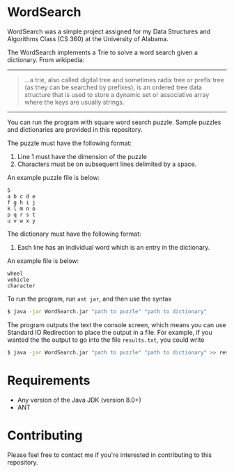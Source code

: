 # WordSearch

WordSearch was a simple project assigned for my Data Structures and Algorithms Class (CS 360)
at the University of Alabama.

The WordSearch implements a Trie to solve a word search given a dictionary. From
wikipedia:

--------------------------------------------------------------------------------
> ...a trie, also called digital tree and sometimes radix tree or prefix tree
> (as they can be searched by prefixes), is an ordered tree data structure that
> is used to store a dynamic set or associative array where the keys are usually
> strings.

--------------------------------------------------------------------------------

You can run the program with square word search puzzle. Sample puzzles and dictionaries are
provided in this repository.

The puzzle must have the following format:

1. Line 1 must have the dimension of the puzzle
2. Characters must be on subsequent lines delimited by a space.

An example puzzle file is below:
```
5
a b c d e
f g h i j
k l m n o
p q r s t
u v w x y
```

The dictionary must have the following format:

1. Each line has an individual word which is an entry in the dictionary.

An example file is below:

```
wheel
vehicle
character
```

To run the program, run `ant jar`, and then use the syntax

```bash
$ java -jar WordSearch.jar "path to puzzle" "path to dictionary"
```

The program outputs the text the console screen, which means you can use Standard IO Redirection to place the output in a file.
For example, if you wanted the the output to go into the file `results.txt`, you could write

```bash
$ java -jar WordSearch.jar "path to puzzle" "path to dictionary" >> results.txt
```

# Requirements

- Any version of the Java JDK (version 8.0+)
- ANT

# Contributing
Please feel free to contact me if you're interested in contributing to this repository.
